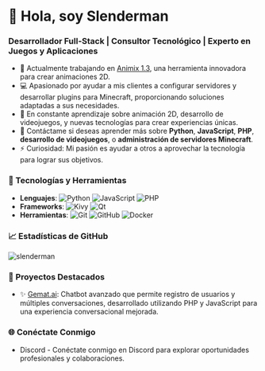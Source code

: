 # 👋 Hola, soy Slenderman

### Desarrollador Full-Stack | Consultor Tecnológico | Experto en Juegos y Aplicaciones

- 🌱 Actualmente trabajando en [Animix 1.3](https://animix.000.pe/), una herramienta innovadora para crear animaciones 2D.
- 💻 Apasionado por ayudar a mis clientes a configurar servidores y desarrollar plugins para Minecraft, proporcionando soluciones adaptadas a sus necesidades.
- 🚀 En constante aprendizaje sobre animación 2D, desarrollo de videojuegos, y nuevas tecnologías para crear experiencias únicas.
- 💬 Contáctame si deseas aprender más sobre **Python**, **JavaScript**, **PHP**, **desarrollo de videojuegos**, o **administración de servidores Minecraft**.
- ⚡ Curiosidad: Mi pasión es ayudar a otros a aprovechar la tecnología para lograr sus objetivos.

### 🚀 Tecnologías y Herramientas
- **Lenguajes**: ![Python](https://img.shields.io/badge/Python-blue) ![JavaScript](https://img.shields.io/badge/JavaScript-yellow) ![PHP](https://img.shields.io/badge/PHP-green)
- **Frameworks**: ![Kivy](https://img.shields.io/badge/Kivy-green) ![Qt](https://img.shields.io/badge/Qt-007D8C)
- **Herramientas**: ![Git](https://img.shields.io/badge/Git-orange) ![GitHub](https://img.shields.io/badge/GitHub-black) ![Docker](https://img.shields.io/badge/Docker-blue)

### 📈 Estadísticas de GitHub
![slenderman](https://github-readme-stats.vercel.app/api?username=tigerstyler&show_icons=true&theme=radical)

### 🚀 Proyectos Destacados
- ✨ [Gemat.ai](https://github.com/tuRepositorio/gemat-ai): Chatbot avanzado que permite registro de usuarios y múltiples conversaciones, desarrollado utilizando PHP y JavaScript para una experiencia conversacional mejorada.

### 🌐 Conéctate Conmigo
- Discord - Conéctate conmigo en Discord para explorar oportunidades profesionales y colaboraciones.
